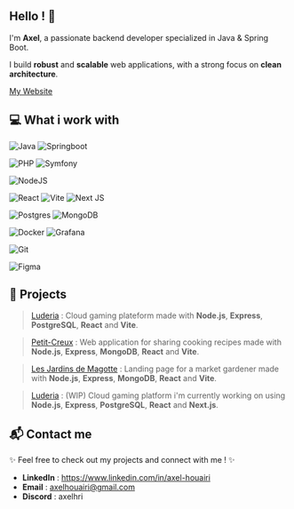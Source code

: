 ## Hello ! 👋

I'm **Axel**, a passionate backend developer specialized in Java & Spring Boot.

I build **robust** and **scalable** web applications, with a strong focus on **clean architecture**.

[My Website](https://axel-houairi.vercel.app/)

## 💻 What i work with

![Java](https://img.shields.io/badge/Java-%23313541?style=for-the-badge&logo=openjdk&logoColor=red) ![Springboot](https://img.shields.io/badge/springboot-6DA55F?style=for-the-badge&logo=springboot&logoColor=white)

![PHP](https://img.shields.io/badge/php-%23777BB4.svg?style=for-the-badge&logo=php&logoColor=white) ![Symfony](https://img.shields.io/badge/symfony-%23000000.svg?style=for-the-badge&logo=symfony&logoColor=white)

![NodeJS](https://img.shields.io/badge/node.js-6DA55F?style=for-the-badge&logo=node.js&logoColor=white)

![React](https://img.shields.io/badge/react-%23323340.svg?style=for-the-badge&logo=react&logoColor=%2361DAFB)
![Vite](https://img.shields.io/badge/vite-%23323380?style=for-the-badge&logo=vite&logoColor=yellow) ![Next JS](https://img.shields.io/badge/Next-black?style=for-the-badge&logo=next.js&logoColor=white)

![Postgres](https://img.shields.io/badge/postgres-%23316192.svg?style=for-the-badge&logo=postgresql&logoColor=white)
![MongoDB](https://img.shields.io/badge/mongodb-%23316132.svg?style=for-the-badge&logo=mongodb&logoColor=white)

![Docker](https://img.shields.io/badge/docker-%230db7ed.svg?style=for-the-badge&logo=docker&logoColor=white) ![Grafana](https://img.shields.io/badge/grafana-%23F46800.svg?style=for-the-badge&logo=grafana&logoColor=white)

![Git](https://img.shields.io/badge/git-%23313541?style=for-the-badge&logo=git&logoColor=red)

![Figma](https://img.shields.io/badge/figma-%23F24E1E.svg?style=for-the-badge&logo=figma&logoColor=white)

## 🌠​ Projects

> [Luderia]() : Cloud gaming plateform made with **Node.js**, **Express**, **PostgreSQL**, **React** and **Vite**.

> [Petit-Creux](https://petit-creux.vercel.app/) : Web application for sharing cooking recipes made with **Node.js**, **Express**, **MongoDB**, **React** and **Vite**.

> [Les Jardins de Magotte](https://les-jardins-de-magotte.vercel.app/) : Landing page for a market gardener made with **Node.js**, **Express**, **MongoDB**, **React** and **Vite**.

> [Luderia]() : (WIP) Cloud gaming platform i'm currently working on using **Node.js**, **Express**, **PostgreSQL**, **React** and **Next.js**.

## 📬​ Contact me

✨ Feel free to check out my projects and connect with me ! ✨

- **LinkedIn** : https://www.linkedin.com/in/axel-houairi
- **Email** : axelhouairi@gmail.com
- **Discord** : axelhri
